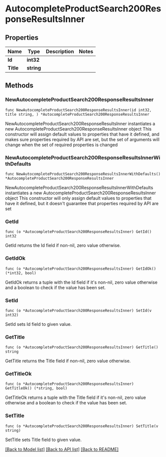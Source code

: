 # AutocompleteProductSearch200ResponseResultsInner

## Properties

Name | Type | Description | Notes
------------ | ------------- | ------------- | -------------
**Id** | **int32** |  | 
**Title** | **string** |  | 

## Methods

### NewAutocompleteProductSearch200ResponseResultsInner

`func NewAutocompleteProductSearch200ResponseResultsInner(id int32, title string, ) *AutocompleteProductSearch200ResponseResultsInner`

NewAutocompleteProductSearch200ResponseResultsInner instantiates a new AutocompleteProductSearch200ResponseResultsInner object
This constructor will assign default values to properties that have it defined,
and makes sure properties required by API are set, but the set of arguments
will change when the set of required properties is changed

### NewAutocompleteProductSearch200ResponseResultsInnerWithDefaults

`func NewAutocompleteProductSearch200ResponseResultsInnerWithDefaults() *AutocompleteProductSearch200ResponseResultsInner`

NewAutocompleteProductSearch200ResponseResultsInnerWithDefaults instantiates a new AutocompleteProductSearch200ResponseResultsInner object
This constructor will only assign default values to properties that have it defined,
but it doesn't guarantee that properties required by API are set

### GetId

`func (o *AutocompleteProductSearch200ResponseResultsInner) GetId() int32`

GetId returns the Id field if non-nil, zero value otherwise.

### GetIdOk

`func (o *AutocompleteProductSearch200ResponseResultsInner) GetIdOk() (*int32, bool)`

GetIdOk returns a tuple with the Id field if it's non-nil, zero value otherwise
and a boolean to check if the value has been set.

### SetId

`func (o *AutocompleteProductSearch200ResponseResultsInner) SetId(v int32)`

SetId sets Id field to given value.


### GetTitle

`func (o *AutocompleteProductSearch200ResponseResultsInner) GetTitle() string`

GetTitle returns the Title field if non-nil, zero value otherwise.

### GetTitleOk

`func (o *AutocompleteProductSearch200ResponseResultsInner) GetTitleOk() (*string, bool)`

GetTitleOk returns a tuple with the Title field if it's non-nil, zero value otherwise
and a boolean to check if the value has been set.

### SetTitle

`func (o *AutocompleteProductSearch200ResponseResultsInner) SetTitle(v string)`

SetTitle sets Title field to given value.



[[Back to Model list]](../README.md#documentation-for-models) [[Back to API list]](../README.md#documentation-for-api-endpoints) [[Back to README]](../README.md)


